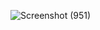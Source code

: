 
![Screenshot (951)](https://github.com/optimuscodetron/SE_Project-Management-Software/assets/93590320/aca7e52e-0fc4-47dc-ab36-543886af39ca)
